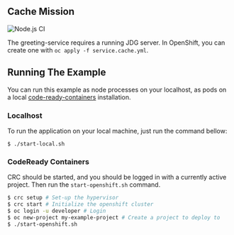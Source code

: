 ## Cache Mission

![Node.js CI](https://github.com/nodeshift-starters/nodejs-cache/workflows/ci/badge.svg)

The greeting-service requires a running JDG server. In OpenShift, you
can create one with `oc apply -f service.cache.yml`.

## Running The Example

You can run this example as node processes on your localhost, as pods on a local
[code-ready-containers](https://developers.redhat.com/products/codeready-containers/overview) installation.

### Localhost

To run the application on your local machine, just run the command bellow:

```
$ ./start-local.sh
```

### CodeReady Containers

CRC should be started, and you should be logged in with a currently
active project. Then run the `start-openshift.sh` command.

```sh
$ crc setup # Set-up the hypervisor
$ crc start # Initialize the openshift cluster
$ oc login -u developer # Login
$ oc new-project my-example-project # Create a project to deploy to
$ ./start-openshift.sh
```
